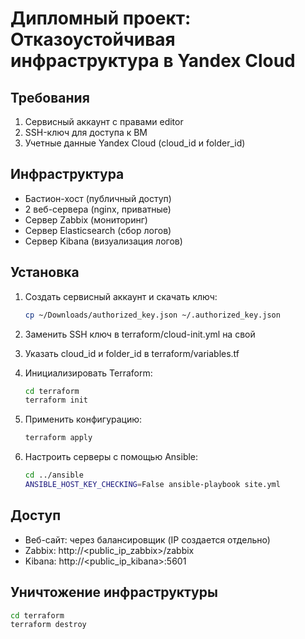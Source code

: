 # Дипломный проект: Отказоустойчивая инфраструктура в Yandex Cloud

## Требования
1. Сервисный аккаунт с правами editor
2. SSH-ключ для доступа к ВМ
3. Учетные данные Yandex Cloud (cloud_id и folder_id)

## Инфраструктура
- Бастион-хост (публичный доступ)
- 2 веб-сервера (nginx, приватные)
- Сервер Zabbix (мониторинг)
- Сервер Elasticsearch (сбор логов)
- Сервер Kibana (визуализация логов)

## Установка
1. Создать сервисный аккаунт и скачать ключ:
   ```bash
   cp ~/Downloads/authorized_key.json ~/.authorized_key.json
   ```

2. Заменить SSH ключ в terraform/cloud-init.yml на свой

3. Указать cloud_id и folder_id в terraform/variables.tf

4. Инициализировать Terraform:
   ```bash
   cd terraform
   terraform init
   ```

5. Применить конфигурацию:
   ```bash
   terraform apply
   ```

6. Настроить серверы с помощью Ansible:
   ```bash
   cd ../ansible
   ANSIBLE_HOST_KEY_CHECKING=False ansible-playbook site.yml
   ```

## Доступ
- Веб-сайт: через балансировщик (IP создается отдельно)
- Zabbix: http://<public_ip_zabbix>/zabbix
- Kibana: http://<public_ip_kibana>:5601

## Уничтожение инфраструктуры
```bash
cd terraform
terraform destroy
```
